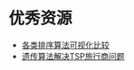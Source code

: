 # 优秀资源

* [各类排序算法可视化比较](http://www.cs.usfca.edu/~galles/visualization/ComparisonSort.html)
* [遗传算法解决TSP旅行商问题](http://parano.github.io/GeneticAlgorithm-TSP/)